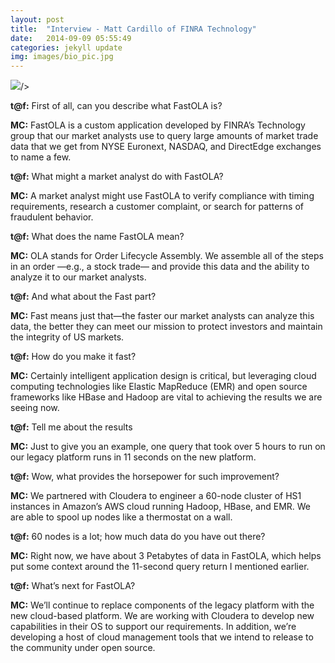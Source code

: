 ```yaml
---
layout: post
title:  "Interview - Matt Cardillo of FINRA Technology"
date:   2014-09-09 05:55:49
categories: jekyll update
img: images/bio_pic.jpg
---
```


<img src="{{site.url}}/{{page.img}}">/>

<p><strong>t@f:</strong> First of all, can you describe what FastOLA is?
</p>
<p><strong>MC:</strong> FastOLA is a custom application developed by FINRA’s Technology group that our market analysts use to query large amounts of market trade data that we get from NYSE Euronext, NASDAQ, and DirectEdge exchanges to name a few. 
</p>
<p><strong>t@f:</strong> What might a market analyst do with FastOLA?
</p>
<p><strong>MC:</strong> A market analyst might use FastOLA to verify compliance with timing requirements, research a customer complaint, or search for patterns of fraudulent behavior. 
</p>
<p><strong>t@f:</strong> What does the name FastOLA mean?
</p>
<p><strong>MC:</strong> OLA stands for Order Lifecycle Assembly.  We assemble all of the steps in an order —e.g., a stock trade— and provide this data and the ability to analyze it to our market analysts. 
</p>
<p><strong>t@f:</strong> And what about the Fast part?
</p>
<p><strong>MC:</strong> Fast means just that—the faster our market analysts can analyze this data, the better they can meet our mission to protect investors and maintain the integrity of US markets.
</p>
<p><strong>t@f:</strong> How do you make it fast?
</p>
<p><strong>MC:</strong> Certainly intelligent application design is critical, but leveraging cloud computing technologies like Elastic MapReduce (EMR) and open source frameworks like HBase and Hadoop are vital to achieving the results we are seeing now.
</p>
<p><strong>t@f:</strong> Tell me about the results
</p>
<p><strong>MC:</strong> Just to give you an example, one query that took over 5 hours to run on our legacy platform runs in 11 seconds on the new platform. 
</p>
<p><strong>t@f:</strong> Wow, what provides the horsepower for such improvement?
</p>
<p><strong>MC:</strong> We partnered with Cloudera to engineer a 60-node cluster of HS1 instances in Amazon’s AWS cloud running Hadoop, HBase, and EMR. We are able to spool up nodes like a thermostat on a wall.
</p>
<p><strong>t@f:</strong> 60 nodes is a lot; how much data do you have out there?
</p>
<p><strong>MC:</strong> Right now, we have about 3 Petabytes of data in FastOLA, which helps put some context around the 11-second query return I mentioned earlier.
</p>
<p><strong>t@f:</strong> What’s next for FastOLA?
</p>
<p><strong>MC:</strong> We’ll continue to replace components of the legacy platform with the new cloud-based platform.  We are working with Cloudera to develop new capabilities in their OS to support our requirements.  In addition, we’re developing a host of cloud management tools that we intend to release to the community under open source.</p>

